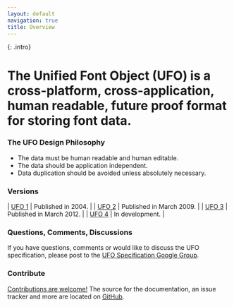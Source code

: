 ```yaml
---
layout: default
navigation: true
title: Overview
---
```


{: .intro}
# The Unified Font Object (UFO) is a cross-platform, cross-application, human readable, future proof format for storing font data.

### The UFO Design Philosophy

* The data must be human readable and human editable.
* The data should be application independent.
* Data duplication should be avoided unless absolutely necessary.

### Versions

| [UFO 1] | Published in 2004. |
| [UFO 2] | Published in March 2009. |
| [UFO 3] | Published in March 2012. |
| [UFO 4] | In development. |

### Questions, Comments, Discussions

If you have questions, comments or would like to discuss the UFO specification, please post to the [UFO Specification Google Group].

### Contribute

[Contributions are welcome!] The source for the documentation, an issue tracker and more are located on [GitHub].


  [UFO 1]: versions/ufo1/index.html
  [UFO 2]: versions/ufo2/index.html
  [UFO 3]: versions/ufo3/index.html
  [UFO 4]: versions/ufo4/index.html
  [UFO Specification Google Group]: https://groups.google.com/g/ufo-spec
  [Contributions are welcome!]: contributing
  [GitHub]: https://github.com/unified-font-object/ufo-spec